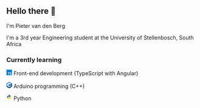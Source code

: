 ## Hello there 👋

I'm Pieter van den Berg

I'm a 3rd year Engineering student at the University of Stellenbosch, South Africa

### Currently learning

<img src="assets/TypeScript_logo.svg" width="15px"/> Front-end development (TypeScript with Angular)

<img src="assets/cpp_logo.svg" width="15px"/> Arduino programming (C++)

<img src="assets/Python_logo.svg" width="15px"/> Python
